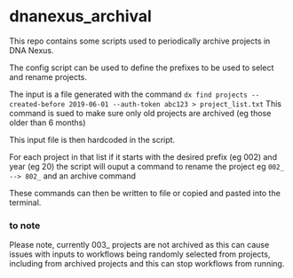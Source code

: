 # dnanexus_archival

This repo contains some scripts used to periodically archive projects in DNA Nexus.

The config script can be used to define the prefixes to be used to select and rename projects.

The input is a file generated with the command `dx find projects --created-before 2019-06-01 --auth-token abc123 > project_list.txt`
This command is sued to make sure only old projects are archived (eg those older than 6 months)

This input file is then hardcoded in the script.

For each project in that list if it starts with the desired prefix (eg 002) and year (eg 20) the script will ouput a command to rename the project eg `002_ --> 802_` and an archive command

These commands can then be written to file or copied and pasted into the terminal.

### to note
Please note, currently 003_ projects are not archived as this can cause issues with inputs to workflows being randomly selected from projects, including from archived projects and this can stop workflows from running.
